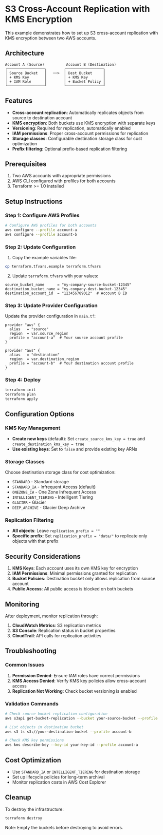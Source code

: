 # S3 Cross-Account Replication with KMS Encryption

This example demonstrates how to set up S3 cross-account replication with KMS encryption between two AWS accounts.

## Architecture

```
Account A (Source)          Account B (Destination)
┌─────────────────┐        ┌─────────────────┐
│ Source Bucket   │   ──>  │ Dest Bucket     │
│ + KMS Key       │        │ + KMS Key       │
│ + IAM Role      │        │ + Bucket Policy │
└─────────────────┘        └─────────────────┘
```

## Features

- **Cross-account replication**: Automatically replicates objects from source to destination account
- **KMS encryption**: Both buckets use KMS encryption with separate keys
- **Versioning**: Required for replication, automatically enabled
- **IAM permissions**: Proper cross-account permissions for replication
- **Storage classes**: Configurable destination storage class for cost optimization
- **Prefix filtering**: Optional prefix-based replication filtering

## Prerequisites

1. Two AWS accounts with appropriate permissions
2. AWS CLI configured with profiles for both accounts
3. Terraform >= 1.0 installed

## Setup Instructions

### Step 1: Configure AWS Profiles

```bash
# Configure AWS profiles for both accounts
aws configure --profile account-a
aws configure --profile account-b
```

### Step 2: Update Configuration

1. Copy the example variables file:
```bash
cp terraform.tfvars.example terraform.tfvars
```

2. Update `terraform.tfvars` with your values:
```hcl
source_bucket_name      = "my-company-source-bucket-12345"
destination_bucket_name = "my-company-dest-bucket-12345"
destination_account_id  = "123456789012"  # Account B ID
```

### Step 3: Update Provider Configuration

Update the provider configuration in `main.tf`:

```hcl
provider "aws" {
  alias   = "source"
  region  = var.source_region
  profile = "account-a"  # Your source account profile
}

provider "aws" {
  alias   = "destination"
  region  = var.destination_region
  profile = "account-b"  # Your destination account profile
}
```

### Step 4: Deploy

```bash
terraform init
terraform plan
terraform apply
```

## Configuration Options

### KMS Key Management

- **Create new keys** (default): Set `create_source_kms_key = true` and `create_destination_kms_key = true`
- **Use existing keys**: Set to `false` and provide existing key ARNs

### Storage Classes

Choose destination storage class for cost optimization:
- `STANDARD` - Standard storage
- `STANDARD_IA` - Infrequent Access (default)
- `ONEZONE_IA` - One Zone Infrequent Access
- `INTELLIGENT_TIERING` - Intelligent Tiering
- `GLACIER` - Glacier
- `DEEP_ARCHIVE` - Glacier Deep Archive

### Replication Filtering

- **All objects**: Leave `replication_prefix = ""`
- **Specific prefix**: Set `replication_prefix = "data/"` to replicate only objects with that prefix

## Security Considerations

1. **KMS Keys**: Each account uses its own KMS key for encryption
2. **IAM Permissions**: Minimal permissions granted for replication
3. **Bucket Policies**: Destination bucket only allows replication from source account
4. **Public Access**: All public access is blocked on both buckets

## Monitoring

After deployment, monitor replication through:

1. **CloudWatch Metrics**: S3 replication metrics
2. **S3 Console**: Replication status in bucket properties
3. **CloudTrail**: API calls for replication activities

## Troubleshooting

### Common Issues

1. **Permission Denied**: Ensure IAM roles have correct permissions
2. **KMS Access Denied**: Verify KMS key policies allow cross-account access
3. **Replication Not Working**: Check bucket versioning is enabled

### Validation Commands

```bash
# Check source bucket replication configuration
aws s3api get-bucket-replication --bucket your-source-bucket --profile account-a

# List objects in destination bucket
aws s3 ls s3://your-destination-bucket --profile account-b

# Check KMS key permissions
aws kms describe-key --key-id your-key-id --profile account-a
```

## Cost Optimization

- Use `STANDARD_IA` or `INTELLIGENT_TIERING` for destination storage
- Set up lifecycle policies for long-term archival
- Monitor replication costs in AWS Cost Explorer

## Cleanup

To destroy the infrastructure:

```bash
terraform destroy
```

Note: Empty the buckets before destroying to avoid errors.